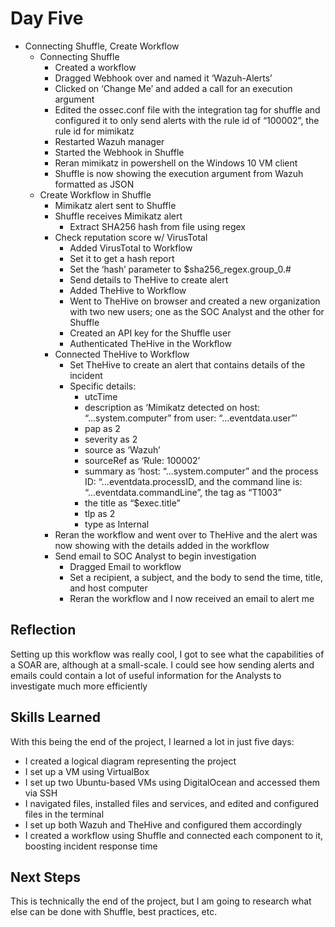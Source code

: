 # Day Five

- Connecting Shuffle, Create Workflow
    - Connecting Shuffle
        - Created a workflow
        - Dragged Webhook over and named it ‘Wazuh-Alerts’
        - Clicked on ‘Change Me’ and added a call for an execution argument
        - Edited the ossec.conf file with the integration tag for shuffle and configured it to only send alerts with the rule id of “100002”, the rule id for mimikatz
        - Restarted Wazuh manager
        - Started the Webhook in Shuffle
        - Reran mimikatz in powershell on the Windows 10 VM client
        - Shuffle is now showing the execution argument from Wazuh formatted as JSON
    - Create Workflow in Shuffle
        - Mimikatz alert sent to Shuffle
        - Shuffle receives Mimikatz alert
            - Extract SHA256 hash from file using regex
        - Check reputation score w/ VirusTotal
            - Added VirusTotal to Workflow
            - Set it to get a hash report
            - Set the ‘hash’ parameter to $sha256_regex.group_0.#
            - Send details to TheHive to create alert
            - Added TheHive to Workflow
            - Went to TheHive on browser and created a new organization with two new users; one as the SOC Analyst and the other for Shuffle
            - Created an API key for the Shuffle user
            - Authenticated TheHive in the Workflow
        - Connected TheHive to Workflow
            - Set TheHive to create an alert that contains details of the incident
            - Specific details:
                - utcTime
                - description as ‘Mimikatz detected on host: “...system.computer” from user: “...eventdata.user”’
                - pap as 2
                - severity as 2
                - source as ‘Wazuh’
                - sourceRef as ‘Rule: 100002’
                - summary as ‘host: “...system.computer” and the process ID: “...eventdata.processID, and the command line is: “...eventdata.commandLine”, the tag as “T1003”
                - the title as “$exec.title”
                - tlp as 2
                - type as Internal
        - Reran the workflow and went over to TheHive and the alert was now showing with the details added in the workflow
        - Send email to SOC Analyst to begin investigation
            - Dragged Email to workflow
            - Set a recipient, a subject, and the body to send the time, title, and host computer
            - Reran the workflow and I now received an email to alert me

## Reflection
Setting up this workflow was really cool, I got to see what the capabilities of a SOAR are, although at a small-scale. I could see how sending alerts and emails could contain a lot of useful information for the Analysts to investigate much more efficiently

## Skills Learned
With this being the end of the project, I learned a lot in just five days:
- I created a logical diagram representing the project
- I set up a VM using VirtualBox
- I set up two Ubuntu-based VMs using DigitalOcean and accessed them via SSH
- I navigated files, installed files and services, and edited and configured files in the terminal
- I set up both Wazuh and TheHive and configured them accordingly
- I created a workflow using Shuffle and connected each component to it, boosting incident response time

## Next Steps
This is technically the end of the project, but I am going to research what else can be done with Shuffle, best practices, etc.
